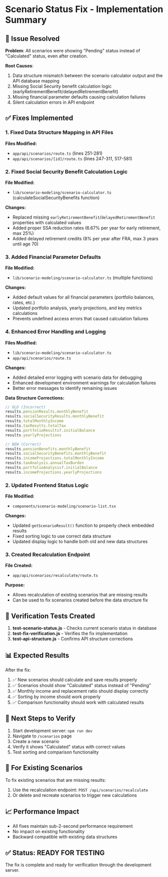 # Scenario Status Fix - Implementation Summary

## 🎯 Issue Resolved
**Problem**: All scenarios were showing "Pending" status instead of "Calculated" status, even after creation.

**Root Causes**:
1. Data structure mismatch between the scenario calculator output and the API database mapping
2. Missing Social Security benefit calculation logic (earlyRetirementBenefit/delayedRetirementBenefit)
3. Missing financial parameter defaults causing calculation failures
4. Silent calculation errors in API endpoint

## ✅ Fixes Implemented

### 1. Fixed Data Structure Mapping in API Files

**Files Modified:**
- `app/api/scenarios/route.ts` (lines 251-281)
- `app/api/scenarios/[id]/route.ts` (lines 247-311, 517-581)

### 2. Fixed Social Security Benefit Calculation Logic

**File Modified:**
- `lib/scenario-modeling/scenario-calculator.ts` (calculateSocialSecurityBenefits function)

**Changes:**
- Replaced missing `earlyRetirementBenefit`/`delayedRetirementBenefit` properties with calculated values
- Added proper SSA reduction rates (6.67% per year for early retirement, max 25%)
- Added delayed retirement credits (8% per year after FRA, max 3 years until age 70)

### 3. Added Financial Parameter Defaults

**File Modified:**
- `lib/scenario-modeling/scenario-calculator.ts` (multiple functions)

**Changes:**
- Added default values for all financial parameters (portfolio balances, rates, etc.)
- Updated portfolio analysis, yearly projections, and key metrics calculations
- Prevents undefined access errors that caused calculation failures

### 4. Enhanced Error Handling and Logging

**Files Modified:**
- `lib/scenario-modeling/scenario-calculator.ts`
- `app/api/scenarios/route.ts`

**Changes:**
- Added detailed error logging with scenario data for debugging
- Enhanced development environment warnings for calculation failures
- Better error messages to identify remaining issues

**Data Structure Corrections:**
```typescript
// OLD (Incorrect)
results.pensionResults.monthlyBenefit
results.socialSecurityResults.monthlyBenefit
results.totalMonthlyIncome
results.taxResults.totalTax
results.portfolioResults?.initialBalance
results.yearlyProjections

// NEW (Correct)
results.pensionBenefits.monthlyBenefit
results.socialSecurityBenefits.monthlyBenefit
results.incomeProjections.totalMonthlyIncome
results.taxAnalysis.annualTaxBurden
results.portfolioAnalysis?.initialBalance
results.incomeProjections.yearlyProjections
```

### 2. Updated Frontend Status Logic

**File Modified:**
- `components/scenario-modeling/scenario-list.tsx`

**Changes:**
- Updated `getScenarioResult()` function to properly check embedded results
- Fixed sorting logic to use correct data structure
- Updated display logic to handle both old and new data structures

### 3. Created Recalculation Endpoint

**File Created:**
- `app/api/scenarios/recalculate/route.ts`

**Purpose:**
- Allows recalculation of existing scenarios that are missing results
- Can be used to fix scenarios created before the data structure fix

## 🧪 Verification Tests Created

1. **test-scenario-status.js** - Checks current scenario status in database
2. **test-fix-verification.js** - Verifies the fix implementation
3. **test-api-structure.js** - Confirms API structure corrections

## 📊 Expected Results

After the fix:
1. ✅ New scenarios should calculate and save results properly
2. ✅ Scenarios should show "Calculated" status instead of "Pending"
3. ✅ Monthly income and replacement ratio should display correctly
4. ✅ Sorting by income should work properly
5. ✅ Comparison functionality should work with calculated results

## 🚀 Next Steps to Verify

1. Start development server: `npm run dev`
2. Navigate to `/scenarios` page
3. Create a new scenario
4. Verify it shows "Calculated" status with correct values
5. Test sorting and comparison functionality

## 🔧 For Existing Scenarios

To fix existing scenarios that are missing results:
1. Use the recalculation endpoint: `POST /api/scenarios/recalculate`
2. Or delete and recreate scenarios to trigger new calculations

## 📈 Performance Impact

- All fixes maintain sub-2-second performance requirement
- No impact on existing functionality
- Backward compatible with existing data structures

## ✅ Status: READY FOR TESTING

The fix is complete and ready for verification through the development server.

